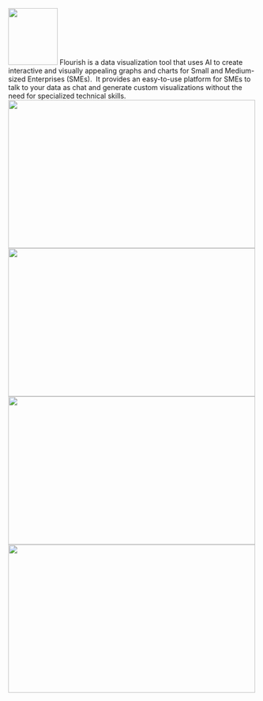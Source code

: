 
<img src="https://k.top4top.io/p_2697f8wjq1.png" width="100" height="115">
Flourish is a data visualization tool that uses AI to create interactive and visually appealing graphs and charts for Small and Medium-sized Enterprises (SMEs). 
It provides an easy-to-use platform for SMEs to talk to your data as chat and generate custom visualizations without the need for specialized technical skills.
<img src="https://g.top4top.io/p_26977kh6f1.png" width="500" height="300">

<img src="https://k.top4top.io/p_2697wt8s41.png" width="500" height="300">
<img src="https://l.top4top.io/p_26971uzxz2.png" width="500" height="300">
<img src="https://a.top4top.io/p_2697591oe3.png" width="500" height="300">
